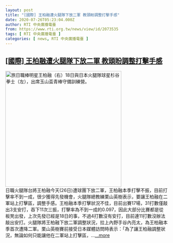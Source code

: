 ```yaml
---
layout: post
title: "[國際] 王柏融遭火腿隊下放二軍 教頭盼調整打擊手感"
date: 2020-07-26T05:23:04.000Z
author: RTI 中央廣播電臺
from: https://www.rti.org.tw/news/view/id/2073535
tags: [ RTI 中央廣播電臺 ]
categories: [ news, RTI 中央廣播電臺 ]
---
```

<!--1595740984000-->
[[國際] 王柏融遭火腿隊下放二軍 教頭盼調整打擊手感](https://www.rti.org.tw/news/view/id/2073535)
------

<div>
<img src="https://static.rti.org.tw/assets/thumbnails/2019/12/18/20191218000145M.jpg" width="360" alt="旅日職棒明星王柏融（右）18日與日本火腿隊球星杉谷拳士（左），出席玉山盃青棒守備訓練營。" title="旅日職棒明星王柏融（右）18日與日本火腿隊球星杉谷拳士（左），出席玉山盃青棒守備訓練營。"><br>日職火腿隊台將王柏融今天(26日)遭球團下放二軍，王柏融本季打擊不振，目前打擊率不到一成，很少獲得先發機會，火腿隊總教練栗山英樹表示，要讓王柏融在二軍站上打擊區，調整手感。王柏融本季打擊狀況不佳，目前出賽17場，31打數僅敲出3支安打，吞下11次三振，打擊率為不到一成的0.097，因此大部分比賽都是從板凳出發，上次先發已經是18日的事，不過4打數沒有安打，目前連11打數沒辦法敲出安打。火腿隊將王柏融下放二軍調整狀況，拉上內野手谷內亮太，為王柏融本季首次遭降二軍。栗山英樹賽前接受日本媒體訪問時表示：「為了讓王柏融調整狀況，無論如何只能讓他在二軍站上打擊區，...<a target="_blank" href="https://www.rti.org.tw/news/view/id/2073535">...more</a>
</div>
